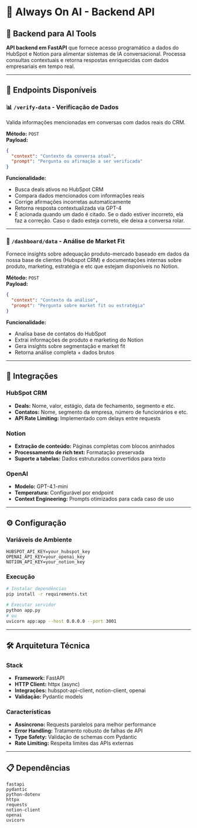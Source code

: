 # 🧠 Always On AI - Backend API

## 🔧 Backend para AI Tools

**API backend em FastAPI** que fornece acesso programático a dados do HubSpot e Notion para alimentar sistemas de IA conversacional. Processa consultas contextuais e retorna respostas enriquecidas com dados empresariais em tempo real.

---

## 🚀 Endpoints Disponíveis

### 📊 `/verify-data` - Verificação de Dados

Valida informações mencionadas em conversas com dados reais do CRM.

**Método:** `POST`  
**Payload:**
```json
{
  "context": "Contexto da conversa atual",
  "prompt": "Pergunta ou afirmação a ser verificada"
}
```

**Funcionalidade:**
- Busca deals ativos no HubSpot CRM
- Compara dados mencionados com informações reais
- Corrige afirmações incorretas automaticamente
- Retorna resposta contextualizada via GPT-4
- É acionada quando um dado é citado. Se o dado estiver incorreto, ela faz a correção. Caso o dado esteja correto, ele deixa a conversa rolar.
---

### 🎯 `/dashboard/data` - Análise de Market Fit

Fornece insights sobre adequação produto-mercado baseado em dados da nossa base de clientes (Hubspot CRM) e documentações internas sobre produto, marketing, estratégia e etc que estejam disponíveis no Notion.

**Método:** `POST`  
**Payload:**
```json
{
  "context": "Contexto da análise",
  "prompt": "Pergunta sobre market fit ou estratégia"
}
```

**Funcionalidade:**
- Analisa base de contatos do HubSpot
- Extrai informações de produto e marketing do Notion
- Gera insights sobre segmentação e market fit
- Retorna análise completa + dados brutos

---

## 🔌 Integrações

### HubSpot CRM
- **Deals:** Nome, valor, estágio, data de fechamento, segmento e etc.
- **Contatos:** Nome, segmento da empresa, número de funcionários e etc.
- **API Rate Limiting:** Implementado com delays entre requests

### Notion
- **Extração de conteúdo:** Páginas completas com blocos aninhados
- **Processamento de rich text:** Formatação preservada
- **Suporte a tabelas:** Dados estruturados convertidos para texto

### OpenAI
- **Modelo:** GPT-4.1-mini
- **Temperatura:** Configurável por endpoint
- **Context Engineering:** Prompts otimizados para cada caso de uso

---

## ⚙️ Configuração

### Variáveis de Ambiente
```env
HUBSPOT_API_KEY=your_hubspot_key
OPENAI_API_KEY=your_openai_key
NOTION_API_KEY=your_notion_key
```

### Execução
```bash
# Instalar dependências
pip install -r requirements.txt

# Executar servidor
python app.py
# ou
uvicorn app:app --host 0.0.0.0 --port 3001
```

---

## 🛠️ Arquitetura Técnica

### Stack
- **Framework:** FastAPI
- **HTTP Client:** httpx (async)
- **Integrações:** hubspot-api-client, notion-client, openai
- **Validação:** Pydantic models

### Características
- **Assíncrono:** Requests paralelos para melhor performance
- **Error Handling:** Tratamento robusto de falhas de API
- **Type Safety:** Validação de schemas com Pydantic
- **Rate Limiting:** Respeita limites das APIs externas

---

## 📋 Dependências

```
fastapi
pydantic
python-dotenv
httpx
requests
notion-client
openai
uvicorn
```

